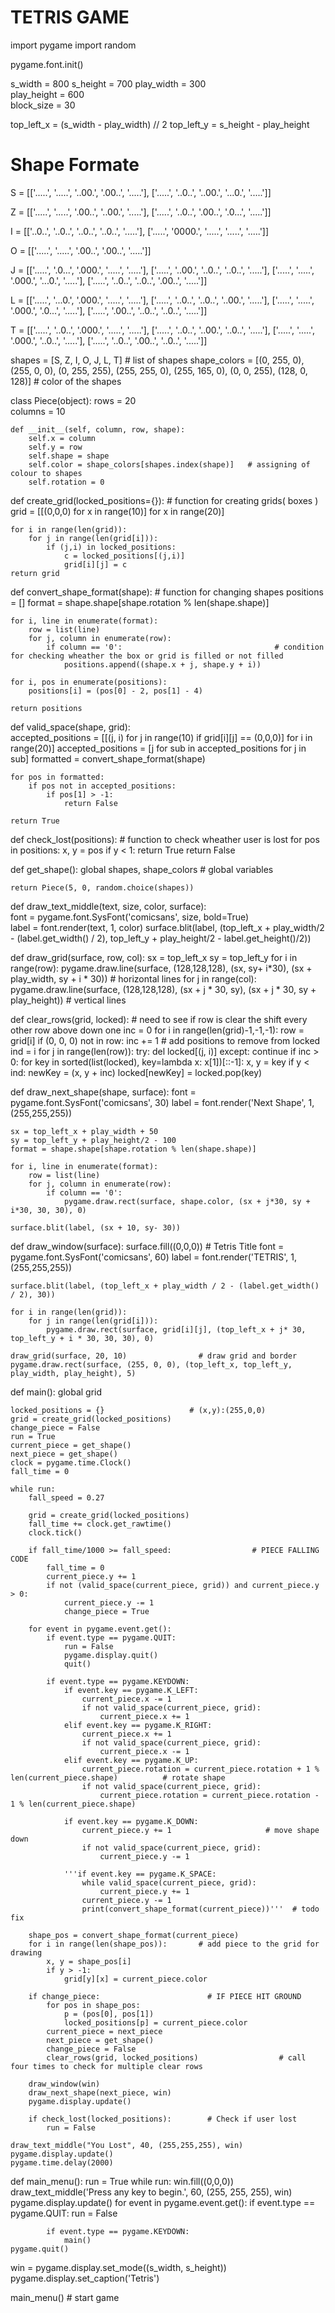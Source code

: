 #  TETRIS GAME
import pygame
import random

pygame.font.init()
 
s_width = 800
s_height = 700
play_width = 300  
play_height = 600  
block_size = 30
 
top_left_x = (s_width - play_width) // 2
top_left_y = s_height - play_height
 
 
# Shape Formate
 
S = [['.....',
      '.....',
      '..00.',
      '.00..',
      '.....'],
     ['.....',
      '..0..',
      '..00.',
      '...0.',
      '.....']]
 
Z = [['.....',
      '.....',
      '.00..',
      '..00.',
      '.....'],
     ['.....',
      '..0..',
      '.00..',
      '.0...',
      '.....']]
 
I = [['..0..',
      '..0..',
      '..0..',
      '..0..',
      '.....'],
     ['.....',
      '0000.',
      '.....',
      '.....',
      '.....']]
 
O = [['.....',
      '.....',
      '.00..',
      '.00..',
      '.....']]
 
J = [['.....',
      '.0...',
      '.000.',
      '.....',
      '.....'],
     ['.....',
      '..00.',
      '..0..',
      '..0..',
      '.....'],
     ['.....',
      '.....',
      '.000.',
      '...0.',
      '.....'],
     ['.....',
      '..0..',
      '..0..',
      '.00..',
      '.....']]
 
L = [['.....',
      '...0.',
      '.000.',
      '.....',
      '.....'],
     ['.....',
      '..0..',
      '..0..',
      '..00.',
      '.....'],
     ['.....',
      '.....',
      '.000.',
      '.0...',
      '.....'],
     ['.....',
      '.00..',
      '..0..',
      '..0..',
      '.....']]
 
T = [['.....',
      '..0..',
      '.000.',
      '.....',
      '.....'],
     ['.....',
      '..0..',
      '..00.',
      '..0..',
      '.....'],
     ['.....',
      '.....',
      '.000.',
      '..0..',
      '.....'],
     ['.....',
      '..0..',
      '.00..',
      '..0..',
      '.....']]
 
shapes = [S, Z, I, O, J, L, T]                                                                                        # list of shapes 
shape_colors = [(0, 255, 0), (255, 0, 0), (0, 255, 255), (255, 255, 0), (255, 165, 0), (0, 0, 255), (128, 0, 128)]    # color of the shapes
 
 
class Piece(object):
    rows = 20  
    columns = 10  
 
    def __init__(self, column, row, shape):
        self.x = column
        self.y = row
        self.shape = shape
        self.color = shape_colors[shapes.index(shape)]   # assigning of colour to shapes 
        self.rotation = 0   
 
 
def create_grid(locked_positions={}):                             # function for creating grids( boxes )
    grid = [[(0,0,0) for x in range(10)] for x in range(20)]      
 
    for i in range(len(grid)):
        for j in range(len(grid[i])):
            if (j,i) in locked_positions:
                c = locked_positions[(j,i)]
                grid[i][j] = c
    return grid
 
 
def convert_shape_format(shape):                               # function for changing shapes 
    positions = []
    format = shape.shape[shape.rotation % len(shape.shape)]
 
    for i, line in enumerate(format):
        row = list(line)
        for j, column in enumerate(row):
            if column == '0':                                  # condition for checking wheather the box or grid is filled or not filled 
                positions.append((shape.x + j, shape.y + i))
 
    for i, pos in enumerate(positions):
        positions[i] = (pos[0] - 2, pos[1] - 4)

    return positions
 
 
def valid_space(shape, grid):                               
    accepted_positions = [[(j, i) for j in range(10) if grid[i][j] == (0,0,0)] for i in range(20)]
    accepted_positions = [j for sub in accepted_positions for j in sub]
    formatted = convert_shape_format(shape)
 
    for pos in formatted:
        if pos not in accepted_positions:
            if pos[1] > -1:
                return False
 
    return True
 
 
def check_lost(positions):      #  function to check wheather user is lost
    for pos in positions:
        x, y = pos
        if y < 1:
            return True
    return False
 
 
def get_shape():
    global shapes, shape_colors    # global variables
 
    return Piece(5, 0, random.choice(shapes))
 
 
def draw_text_middle(text, size, color, surface):               
    font = pygame.font.SysFont('comicsans', size, bold=True)      
    label = font.render(text, 1, color)
    surface.blit(label, (top_left_x + play_width/2 - (label.get_width() / 2), top_left_y + play_height/2 - label.get_height()/2))
 
 
def draw_grid(surface, row, col):
    sx = top_left_x
    sy = top_left_y
    for i in range(row):
        pygame.draw.line(surface, (128,128,128), (sx, sy+ i*30), (sx + play_width, sy + i * 30))          # horizontal lines
        for j in range(col):
            pygame.draw.line(surface, (128,128,128), (sx + j * 30, sy), (sx + j * 30, sy + play_height))  # vertical lines
 
 
def clear_rows(grid, locked):                  # need to see if row is clear the shift every other row above down one 
    inc = 0
    for i in range(len(grid)-1,-1,-1):
        row = grid[i]
        if (0, 0, 0) not in row:
            inc += 1
            # add positions to remove from locked
            ind = i
            for j in range(len(row)):
                try:
                    del locked[(j, i)]
                except:
                    continue
    if inc > 0:
        for key in sorted(list(locked), key=lambda x: x[1])[::-1]:
            x, y = key
            if y < ind:
                newKey = (x, y + inc)
                locked[newKey] = locked.pop(key)
 
 
def draw_next_shape(shape, surface):
    font = pygame.font.SysFont('comicsans', 30)
    label = font.render('Next Shape', 1, (255,255,255))
 
    sx = top_left_x + play_width + 50
    sy = top_left_y + play_height/2 - 100
    format = shape.shape[shape.rotation % len(shape.shape)]
 
    for i, line in enumerate(format):
        row = list(line)
        for j, column in enumerate(row):
            if column == '0':
                pygame.draw.rect(surface, shape.color, (sx + j*30, sy + i*30, 30, 30), 0)
 
    surface.blit(label, (sx + 10, sy- 30))
 
 
def draw_window(surface):
    surface.fill((0,0,0))
    # Tetris Title
    font = pygame.font.SysFont('comicsans', 60)
    label = font.render('TETRIS', 1, (255,255,255))
 
    surface.blit(label, (top_left_x + play_width / 2 - (label.get_width() / 2), 30))
 
    for i in range(len(grid)):
        for j in range(len(grid[i])):
            pygame.draw.rect(surface, grid[i][j], (top_left_x + j* 30, top_left_y + i * 30, 30, 30), 0)
 
    draw_grid(surface, 20, 10)                # draw grid and border
    pygame.draw.rect(surface, (255, 0, 0), (top_left_x, top_left_y, play_width, play_height), 5)
    
 
 
def main():
    global grid
 
    locked_positions = {}                   # (x,y):(255,0,0)
    grid = create_grid(locked_positions)
    change_piece = False
    run = True
    current_piece = get_shape()
    next_piece = get_shape()
    clock = pygame.time.Clock()
    fall_time = 0
 
    while run:
        fall_speed = 0.27
 
        grid = create_grid(locked_positions)
        fall_time += clock.get_rawtime()
        clock.tick()
 
        if fall_time/1000 >= fall_speed:                  # PIECE FALLING CODE
            fall_time = 0
            current_piece.y += 1
            if not (valid_space(current_piece, grid)) and current_piece.y > 0:
                current_piece.y -= 1
                change_piece = True
 
        for event in pygame.event.get():
            if event.type == pygame.QUIT:
                run = False
                pygame.display.quit()
                quit()
 
            if event.type == pygame.KEYDOWN:
                if event.key == pygame.K_LEFT:
                    current_piece.x -= 1
                    if not valid_space(current_piece, grid):
                        current_piece.x += 1
                elif event.key == pygame.K_RIGHT:
                    current_piece.x += 1
                    if not valid_space(current_piece, grid):
                        current_piece.x -= 1
                elif event.key == pygame.K_UP:
                    current_piece.rotation = current_piece.rotation + 1 % len(current_piece.shape)          # rotate shape
                    if not valid_space(current_piece, grid):
                        current_piece.rotation = current_piece.rotation - 1 % len(current_piece.shape)
 
                if event.key == pygame.K_DOWN:
                    current_piece.y += 1                     # move shape down
                    if not valid_space(current_piece, grid):
                        current_piece.y -= 1
 
                '''if event.key == pygame.K_SPACE:
                    while valid_space(current_piece, grid):
                        current_piece.y += 1
                    current_piece.y -= 1
                    print(convert_shape_format(current_piece))'''  # todo fix
 
        shape_pos = convert_shape_format(current_piece)
        for i in range(len(shape_pos)):       # add piece to the grid for drawing
            x, y = shape_pos[i]
            if y > -1:
                grid[y][x] = current_piece.color
 
        if change_piece:                        # IF PIECE HIT GROUND
            for pos in shape_pos:
                p = (pos[0], pos[1])
                locked_positions[p] = current_piece.color
            current_piece = next_piece
            next_piece = get_shape()
            change_piece = False
            clear_rows(grid, locked_positions)                  # call four times to check for multiple clear rows
 
        draw_window(win)
        draw_next_shape(next_piece, win)
        pygame.display.update()
   
        if check_lost(locked_positions):        # Check if user lost
            run = False
 
    draw_text_middle("You Lost", 40, (255,255,255), win)
    pygame.display.update()
    pygame.time.delay(2000)
 
 
def main_menu():
    run = True
    while run:
        win.fill((0,0,0))
        draw_text_middle('Press any key to begin.', 60, (255, 255, 255), win)
        pygame.display.update()
        for event in pygame.event.get():
            if event.type == pygame.QUIT:
                run = False
 
            if event.type == pygame.KEYDOWN:
                main()
    pygame.quit()
 
 
win = pygame.display.set_mode((s_width, s_height))
pygame.display.set_caption('Tetris')
 
main_menu()  # start game

